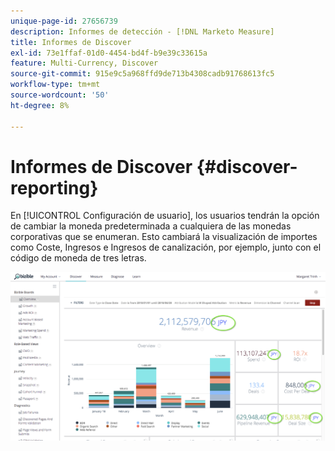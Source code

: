 ```yaml
---
unique-page-id: 27656739
description: Informes de detección - [!DNL Marketo Measure]
title: Informes de Discover
exl-id: 73e1ffaf-01d0-4454-bd4f-b9e39c33615a
feature: Multi-Currency, Discover
source-git-commit: 915e9c5a968ffd9de713b4308cadb91768613fc5
workflow-type: tm+mt
source-wordcount: '50'
ht-degree: 8%

---
```


# Informes de Discover {#discover-reporting}

En [!UICONTROL Configuración de usuario], los usuarios tendrán la opción de cambiar la moneda predeterminada a cualquiera de las monedas corporativas que se enumeran. Esto cambiará la visualización de importes como Coste, Ingresos e Ingresos de canalización, por ejemplo, junto con el código de moneda de tres letras.

![](assets/one.png)
